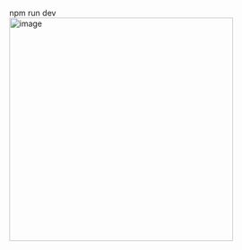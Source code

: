 npm run dev
<br>
<img width="399" alt="image" src="https://github.com/user-attachments/assets/2fc685c1-2786-4ba1-86a2-44360df888a9" />
